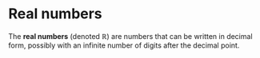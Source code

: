 # Real numbers
The **real numbers** (denoted $\mathbb{R}$) are numbers that can be written in decimal form, possibly with an infinite number of digits after the decimal point. 